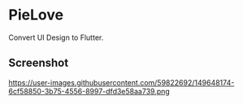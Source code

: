 # PieLove

Convert UI Design to Flutter.

## Screenshot
https://user-images.githubusercontent.com/59822692/149648174-6cf58850-3b75-4556-8997-dfd3e58aa739.png

